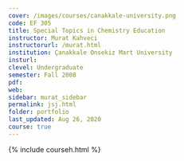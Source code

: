 ```yaml
---
cover: /images/courses/canakkale-university.png
code: EF 305
title: Special Topics in Chemistry Education
instructor: Murat Kahveci
instructorurl: /murat.html
institution: Çanakkale Onsekiz Mart University
insturl:
clevel: Undergraduate
semester: Fall 2008
pdf:
web:
sidebar: murat_sidebar
permalink: jsj.html
folder: portfolio
last_updated: Aug 26, 2020
course: true
---
```

{% include courseh.html %}